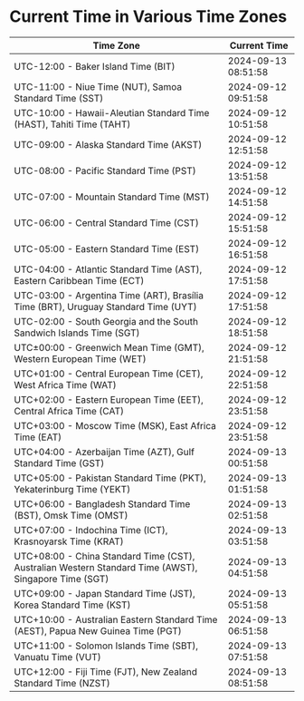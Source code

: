 # Current Time in Various Time Zones

| Time Zone | Current Time |
|-----------|--------------|
| UTC-12:00 - Baker Island Time (BIT) | 2024-09-13 08:51:58 |
| UTC-11:00 - Niue Time (NUT), Samoa Standard Time (SST) | 2024-09-12 09:51:58 |
| UTC-10:00 - Hawaii-Aleutian Standard Time (HAST), Tahiti Time (TAHT) | 2024-09-12 10:51:58 |
| UTC-09:00 - Alaska Standard Time (AKST) | 2024-09-12 12:51:58 |
| UTC-08:00 - Pacific Standard Time (PST) | 2024-09-12 13:51:58 |
| UTC-07:00 - Mountain Standard Time (MST) | 2024-09-12 14:51:58 |
| UTC-06:00 - Central Standard Time (CST) | 2024-09-12 15:51:58 |
| UTC-05:00 - Eastern Standard Time (EST) | 2024-09-12 16:51:58 |
| UTC-04:00 - Atlantic Standard Time (AST), Eastern Caribbean Time (ECT) | 2024-09-12 17:51:58 |
| UTC-03:00 - Argentina Time (ART), Brasília Time (BRT), Uruguay Standard Time (UYT) | 2024-09-12 17:51:58 |
| UTC-02:00 - South Georgia and the South Sandwich Islands Time (SGT) | 2024-09-12 18:51:58 |
| UTC±00:00 - Greenwich Mean Time (GMT), Western European Time (WET) | 2024-09-12 21:51:58 |
| UTC+01:00 - Central European Time (CET), West Africa Time (WAT) | 2024-09-12 22:51:58 |
| UTC+02:00 - Eastern European Time (EET), Central Africa Time (CAT) | 2024-09-12 23:51:58 |
| UTC+03:00 - Moscow Time (MSK), East Africa Time (EAT) | 2024-09-12 23:51:58 |
| UTC+04:00 - Azerbaijan Time (AZT), Gulf Standard Time (GST) | 2024-09-13 00:51:58 |
| UTC+05:00 - Pakistan Standard Time (PKT), Yekaterinburg Time (YEKT) | 2024-09-13 01:51:58 |
| UTC+06:00 - Bangladesh Standard Time (BST), Omsk Time (OMST) | 2024-09-13 02:51:58 |
| UTC+07:00 - Indochina Time (ICT), Krasnoyarsk Time (KRAT) | 2024-09-13 03:51:58 |
| UTC+08:00 - China Standard Time (CST), Australian Western Standard Time (AWST), Singapore Time (SGT) | 2024-09-13 04:51:58 |
| UTC+09:00 - Japan Standard Time (JST), Korea Standard Time (KST) | 2024-09-13 05:51:58 |
| UTC+10:00 - Australian Eastern Standard Time (AEST), Papua New Guinea Time (PGT) | 2024-09-13 06:51:58 |
| UTC+11:00 - Solomon Islands Time (SBT), Vanuatu Time (VUT) | 2024-09-13 07:51:58 |
| UTC+12:00 - Fiji Time (FJT), New Zealand Standard Time (NZST) | 2024-09-13 08:51:58 |

